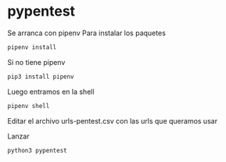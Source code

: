 # pypentest

Se arranca con pipenv
Para instalar los paquetes
```bash
pipenv install
```

Si no tiene pipenv
```bash
pip3 install pipenv
```

Luego entramos en la shell
```bash
pipenv shell
```

Editar el archivo urls-pentest.csv con las urls que queramos usar

Lanzar
```bash
python3 pypentest
```